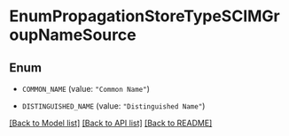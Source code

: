 # EnumPropagationStoreTypeSCIMGroupNameSource

## Enum


* `COMMON_NAME` (value: `"Common Name"`)

* `DISTINGUISHED_NAME` (value: `"Distinguished Name"`)


[[Back to Model list]](../README.md#documentation-for-models) [[Back to API list]](../README.md#documentation-for-api-endpoints) [[Back to README]](../README.md)



